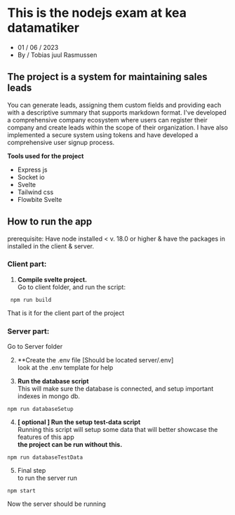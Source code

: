 # This is the nodejs exam at kea datamatiker
* 01 / 06 / 2023
* By / Tobias juul Rasmussen

## The project is a system for maintaining sales leads
You can generate leads, assigning them custom fields and providing each 
with a descriptive summary that supports markdown format. I've developed a 
comprehensive company ecosystem where users can register their company and 
create leads within the scope of their organization. I have also implemented a 
secure system using tokens and have developed a comprehensive user signup process.

**Tools used for the project**
* Express js
* Socket io
* Svelte
* Tailwind css
* Flowbite Svelte


## How to run the app
prerequisite: Have node installed < v. 18.0 or higher & have the packages in installed in the client & server.
### Client part:

1. **Compile svelte project.**\
Go to client folder, and run the script:

```
 npm run build
```

That is it for the client part of the project


### Server part:
Go to Server folder

2. **Create the .env file [Should be located server/.env] \
look at the .env template for help

3. **Run the database script**\
This will make sure the database is connected, 
and setup important indexes in mongo db.


```
npm run databaseSetup
```

4. **[ optional ] Run the setup test-data script**\
Running this script will setup some data that will better showcase the features of this app\
**the project can be run without this.**

```
npm run databaseTestData
```

5. Final step\
to run the server run
```
npm start
```

Now the server should be running














































